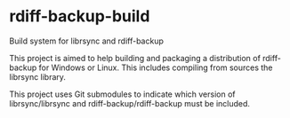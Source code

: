 # rdiff-backup-build
Build system for librsync and rdiff-backup

This project is aimed to help building and packaging a distribution of
rdiff-backup for Windows or Linux. This includes compiling from
sources the librsync library.

This project uses Git submodules to indicate which version of
librsync/librsync and rdiff-backup/rdiff-backup must be included.
